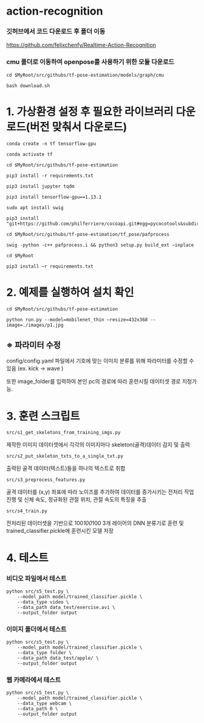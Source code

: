 # action-recognition


### 깃허브에서 코드 다운로드 후 폴더 이동 
https://github.com/felixchenfy/Realtime-Action-Recognition

### cmu 폴더로 이동하여 openpose를 사용하기 위한 모듈 다운로드
```
cd $MyRoot/src/githubs/tf-pose-estimation/models/graph/cmu 
``` 

```
bash download.sh
```

# 1. 가상환경 설정 후 필요한 라이브러리 다운로드(버전 맞춰서 다운로드)
```
conda create -n tf tensorflow-gpu
```
```
conda activate tf
```
```
cd $MyRoot/src/githubs/tf-pose-estimation
```
```
pip3 install -r requirements.txt
```
```
pip3 install jupyter tqdm
```
```
pip3 install tensorflow-gpu==1.13.1
```
```
sudo apt install swig
```
```
pip3 install "git+https://github.com/philferriere/cocoapi.git#egg=pycocotools&subdirectory=PythonAPI"
```
```
cd $MyRoot/src/githubs/tf-pose-estimation/tf_pose/pafprocess
```
```
swig -python -c++ pafprocess.i && python3 setup.py build_ext —inplace
```
```
cd $MyRoot
```
```
pip3 install –r requirements.txt
```
# 2. 예제를 실행하여 설치 확인
```
cd $MyRoot/src/githubs/tf-pose-estimation
```
```
python run.py --model=mobilenet_thin —resize=432x368 --image=./images/p1.jpg
```

## ※ 파라미터 수정
config/config.yaml 파일에서 기호에 맞는 이미지 분류를 위해 파라미터를 수정할 수 있음 (ex. kick -> wave )

또한 image_folder를 입력하여 본인 pc의 경로에 따라 훈련시킬 데이터셋 경로 지정가능.   

# 3. 훈련 스크립트
```
src/s1_get_skeletons_from_training_imgs.py 
```
제작한 이미지 데이터셋에서 각각의 이미지마다 skeleton(골격)데이터 감지 및 출력
```
src/s2_put_skeleton_txts_to_a_single_txt.py
```
출력된 골격 데이터(텍스트)들을 하나의 텍스트로 취합  
```
src/s3_preprocess_features.py
```
골격 데이터를 (x,y) 좌표에 따라 노이즈를 추가하여 데이터를 증가시키는 전처리 작업 진행 및 신체 속도, 정규화된 관절 위치, 관절 속도의 특징을 추출
```
src/s4_train.py 
```
전처리된 데이터셋을 기반으로 100*100*100 3개 레이어의 DNN 분류기로 훈련 및 trained_classifier.pickle에 훈련시킨 모델 저장


# 4. 테스트

### 비디오 파일에서 테스트
```
python src/s5_test.py \
    --model_path model/trained_classifier.pickle \
    --data_type video \
    --data_path data_test/exercise.avi \
    --output_folder output
```
### 이미지 폴더에서 테스트
```
python src/s5_test.py \
    --model_path model/trained_classifier.pickle \
    --data_type folder \
    --data_path data_test/apple/ \
    --output_folder output
```
### 웹 카메라에서 테스트
```
python src/s5_test.py \
    --model_path model/trained_classifier.pickle \
    --data_type webcam \
    --data_path 0 \
    --output_folder output
```
